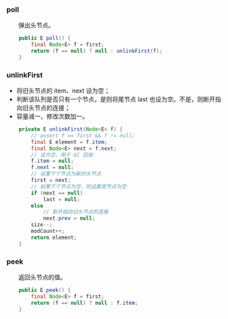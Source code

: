 ### poll
　　弹出头节点。

```java
    public E poll() {
        final Node<E> f = first;
        return (f == null) ? null : unlinkFirst(f);
    }
```

### unlinkFirst

- 将旧头节点的 item、next 设为空；
- 判断该队列是否只有一个节点，是则将尾节点 last 也设为空。不是，则断开指向旧头节点的连接；
- 容量减一，修改次数加一。


```java
    private E unlinkFirst(Node<E> f) {
        // assert f == first && f != null;
        final E element = f.item;
        final Node<E> next = f.next;
        // 设为空，用于 GC 回收
        f.item = null;
        f.next = null; 
        // 设置下个节点为新的头节点
        first = next;
        // 如果下个节点为空，则设置尾节点为空
        if (next == null)
            last = null;
        else
            // 断开指向旧头节点的连接
            next.prev = null;
        size--;
        modCount++;
        return element;
    }
```

### peek
　　返回头节点的值。

```java
    public E peek() {
        final Node<E> f = first;
        return (f == null) ? null : f.item;
    }
```